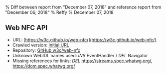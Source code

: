 % Diff between report from "December 07, 2018" and reference report from "December 06, 2018"
% Reffy
% December 07, 2018

## Web NFC API

- URL: [https://w3c.github.io/web-nfc/](https://w3c.github.io/web-nfc/)
- Crawled version: [Initial URL](https://w3c.github.io/web-nfc/)
- Repository: [GitHub w3c/web-nfc](https://github.com/w3c/web-nfc)
- Unknown WebIDL names used: *INS* EventHandler / *DEL* Navigator
- Missing references for links: *DEL* https://streams.spec.whatwg.org/, https://dom.spec.whatwg.org/


